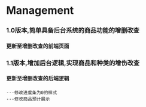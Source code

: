 # Management
### 1.0版本,简单具备后台系统的商品功能的增删改查

#### 更新至增删改查的前端页面

### 1.1版本,增加后台逻辑,实现商品和种类的增伤改查
#### 更新至增删改查的后端逻辑
    ---修改进度条为0的样式
    ---修改商品预计展示
